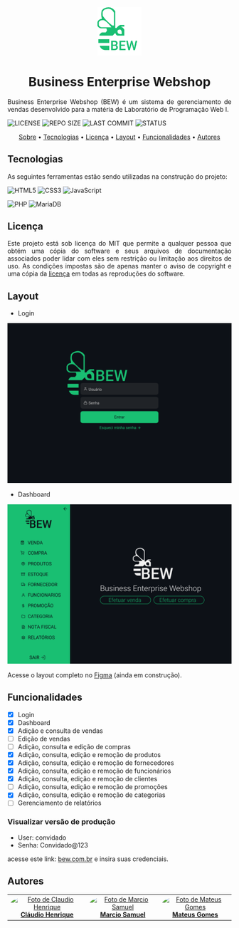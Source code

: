 <p align="center" id="sobre"><img src="./public/img/logo.svg" width="100px"></p>

<h1 align="center">Business Enterprise Webshop</h1>

<p align="justify">Business Enterprise Webshop (BEW) é um sistema de gerenciamento de vendas desenvolvido para a matéria de Laboratório de Programação Web I.</p>

![LICENSE](https://img.shields.io/badge/MIT-19BF72?style=flat-square&label=License&Color=white&labelColor=0D1117)
![REPO SIZE](https://img.shields.io/github/repo-size/projetoscms/bew?color=19BF72&label=Repo%20Size&style=flat-square&labelColor=0D1117)
![LAST COMMIT](https://img.shields.io/github/last-commit/projetoscms/bew?color=19BF72&label=Last%20Commit&style=flat-square&labelColor=0D1117)
![STATUS](https://img.shields.io/badge/Development-19BF72?style=flat-square&label=Status&Color=white&labelColor=0D1117)

<p align="center">
  <a href="#sobre">Sobre</a> •
  <a href="#tecnologias">Tecnologias</a> •
  <a href="#licenca">Licença</a> •
  <a href="#layout">Layout</a> •
  <a href="#funcionalidades">Funcionalidades</a> •
  <a href="#autores">Autores</a>
</p>

<h2 id="tecnologias">Tecnologias</h2>

As seguintes ferramentas estão sendo utilizadas na construção do projeto:

![HTML5](https://img.shields.io/badge/html%205-0D1117?style=for-the-badge&logo=html5&logoColor=white&labelColor=E34F26)
![CSS3](https://img.shields.io/badge/css%203-0D1117?style=for-the-badge&logo=css3&logoColor=white&labelColor=1572B6)
![JavaScript](https://img.shields.io/badge/-JavaScript-0D1117?style=for-the-badge&logo=javascript&logoColor=white&labelColor=F7DF1E)

![PHP](https://img.shields.io/badge/-php-0D1117?style=for-the-badge&logo=php&logoColor=white&labelColor=777BB4)
![MariaDB](https://img.shields.io/badge/-mariadb-0D1117?style=for-the-badge&logo=mariadb&logoColor=white&labelColor=003545)

<h2 id="licenca">Licença</h2>

<p  align="justify">
Este projeto está sob licença do MIT que permite a qualquer pessoa que obtém uma cópia do software e seus arquivos de documentação associados poder lidar com eles sem restrição ou limitação aos direitos de uso. As condições impostas são de apenas manter o aviso de copyright e uma cópia da <a href="https://github.com/ProjetosCMS/BEW/blob/main/LICENSE">licença</a> em todas as reproduções do software.
</p>

<h2 id="layout">Layout</h2>

- Login

![Login](./layouts/Login%20-%20Bew%20-%20Desktop.png)

- Dashboard

![Dashboard](./layouts/Dashboard%20Menu%20open-%20Bew%20-%20Desktop.png)

Acesse o layout completo no [Figma](https://www.figma.com/file/VLJiXLRJlLLLioYwbZtI95/BEW?node-id=0%3A1) (ainda em construção).

<h2 id="funcionalidades">Funcionalidades</h2>

- [X] Login
- [X] Dashboard
- [X] Adição e consulta de vendas
- [ ] Edição de vendas
- [ ] Adição, consulta e edição de compras
- [X] Adição, consulta, edição e remoção de produtos
- [X] Adição, consulta, edição e remoção de fornecedores
- [X] Adição, consulta, edição e remoção de funcionários
- [X] Adição, consulta, edição e remoção de clientes
- [ ] Adição, consulta, edição e remoção de promoções
- [X] Adição, consulta, edição e remoção de categorias
- [ ] Gerenciamento de relatórios

<h3>Visualizar versão de produção</h3>

- User: convidado
- Senha: Convidado@123

acesse este link: [bew.com.br](http://bew-web.herokuapp.com/login) e insira suas credenciais.

<h2 id="autores">Autores</h2>

<table align="center">
    <tr>
        <td align="center">
            <a href="https://github.com/claudiohenriquefds">
                <img style="border-radius: 50%;" src="https://avatars1.githubusercontent.com/u/30199497?s=460&u=a65a0f3e95ff009525d39a7052587688acd0f9c5&v=4" width="80px;" alt="Foto de Claudio Henrique"/>
                <br/>
                <b>Cláudio Henrique</b>
            </a>
        </td>
        <td align="center">
            <a href="https://github.com/marciosamuel">
                <img style="border-radius: 50%;" src="https://avatars1.githubusercontent.com/u/43766556?s=460&u=4a926825a618818d6fd7286f5f15263ad2e262e8&v=4" width="80px;" alt="Foto de Marcio Samuel"/>
                <br/>
                <b>Marcio Samuel</b>
            </a>
        </td>
        <td align="center">
            <a href="https://github.com/mateusgs29">
                <img style="border-radius: 50%;" src="https://avatars1.githubusercontent.com/u/61122185?s=400&u=504f4f4941876750ecff1c52af688755de736105&v=4" width="80px;" alt="Foto de Mateus Gomes"/>
                <br/>
                <b>Mateus Gomes</b>
            </a>
        </td>
    </tr>
</table>
